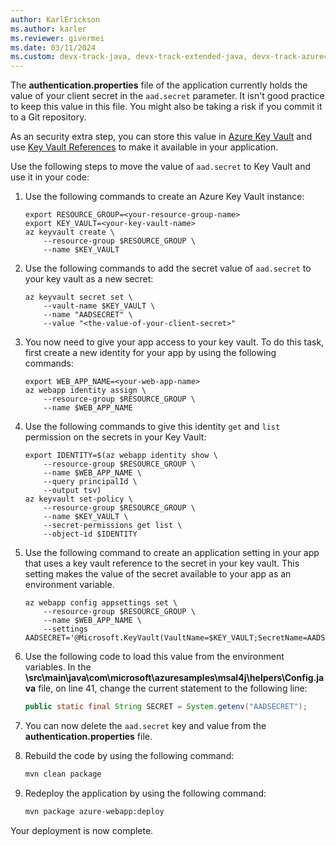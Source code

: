 ```yaml
---
author: KarlErickson
ms.author: karler
ms.reviewer: givermei
ms.date: 03/11/2024
ms.custom: devx-track-java, devx-track-extended-java, devx-track-azurecli
---
```


The **authentication.properties** file of the application currently holds the value of your client secret in the `aad.secret` parameter. It isn't good practice to keep this value in this file. You might also be taking a risk if you commit it to a Git repository.

As an security extra step, you can store this value in [Azure Key Vault](/azure/key-vault/general/basic-concepts) and use [Key Vault References](/azure/app-service/app-service-key-vault-references?tabs=azure-cli) to make it available in your application.

Use the following steps to move the value of `aad.secret` to Key Vault and use it in your code:

1. Use the following commands to create an Azure Key Vault instance:

   ```azurecli
   export RESOURCE_GROUP=<your-resource-group-name>
   export KEY_VAULT=<your-key-vault-name>
   az keyvault create \
       --resource-group $RESOURCE_GROUP \
       --name $KEY_VAULT
   ```

1. Use the following commands to add the secret value of `aad.secret` to your key vault as a new secret:

   ```azurecli
   az keyvault secret set \
       --vault-name $KEY_VAULT \
       --name "AADSECRET" \
       --value "<the-value-of-your-client-secret>"
   ```

1. You now need to give your app access to your key vault. To do this task, first create a new identity for your app by using the following commands:

   ```azurecli
   export WEB_APP_NAME=<your-web-app-name>
   az webapp identity assign \
       --resource-group $RESOURCE_GROUP \
       --name $WEB_APP_NAME
   ```

1. Use the following commands to give this identity `get` and `list` permission on the secrets in your Key Vault:

   ```azurecli
   export IDENTITY=$(az webapp identity show \
       --resource-group $RESOURCE_GROUP \
       --name $WEB_APP_NAME \
       --query principalId \
       --output tsv)
   az keyvault set-policy \
       --resource-group $RESOURCE_GROUP \
       --name $KEY_VAULT \
       --secret-permissions get list \
       --object-id $IDENTITY
   ```

1. Use the following command to create an application setting in your app that uses a key vault reference to the secret in your key vault. This setting makes the value of the secret available to your app as an environment variable.

   ```azurecli
   az webapp config appsettings set \
       --resource-group $RESOURCE_GROUP \
       --name $WEB_APP_NAME \
       --settings AADSECRET='@Microsoft.KeyVault(VaultName=$KEY_VAULT;SecretName=AADSECRET)'
   ```

1. Use the following code to load this value from the environment variables. In the **\src\main\java\com\microsoft\azuresamples\msal4j\helpers\Config.java** file, on line 41, change the current statement to the following line:

   ```java
   public static final String SECRET = System.getenv("AADSECRET");
   ```

1. You can now delete the `aad.secret` key and value from the **authentication.properties** file.

1. Rebuild the code by using the following command:

   ```bash
   mvn clean package
   ```

1. Redeploy the application by using the following command:

   ```bash
   mvn package azure-webapp:deploy
   ```

Your deployment is now complete.
